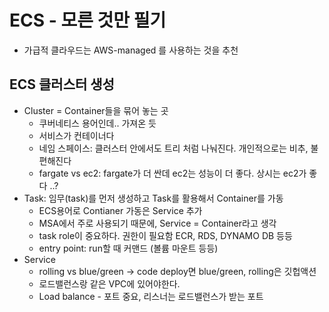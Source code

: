 # ECS - 모른 것만 필기
- 가급적 클라우드는 AWS-managed 를 사용하는 것을 추천

## ECS 클러스터 생성
- Cluster = Container들을 묶어 놓는 곳
    - 쿠버네티스 용어인데.. 가져온 듯
    - 서비스가 컨테이너다
    - 네임 스페이스: 클러스터 안에서도 트리 처럼 나눠진다. 개인적으로는 비추, 불편해진다
    - fargate vs ec2: fargate가 더 싼데 ec2는 성능이 더 좋다. 상시는 ec2가 좋다 ..?
- Task: 임무(task)를 먼저 생성하고 Task를 활용해서 Container를 가동
    - ECS용어로 Contianer 가동은 Service 추가
    - MSA에서 주로 사용되기 때문에, Service = Container라고 생각
    - task role이 중요하다. 권한이 필요함
        ECR, RDS, DYNAMO DB 등등
    - entry point: run할 때 커맨드 (볼륨 마운트 등등)
- Service
    - rolling vs blue/green -> code deploy면 blue/green, rolling은 깃헙액션
    - 로드밸런스랑 같은 VPC에 있어야한다.
    - Load balance - 포트 중요, 리스너는 로드밸런스가 받는 포트